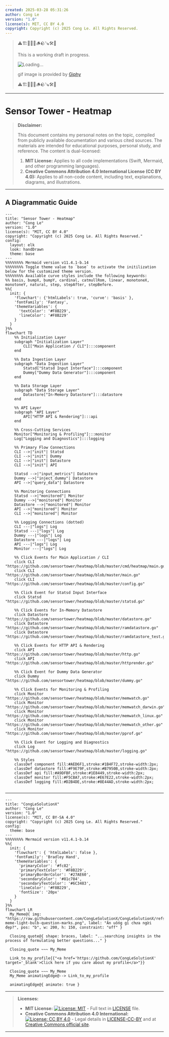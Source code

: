 ```yaml
---
created: 2025-03-28 05:31:26
author: Cong Le
version: "1.0"
license(s): MIT, CC BY 4.0
copyright: Copyright (c) 2025 Cong Le. All Rights Reserved.
---
```



> ⚠️🏗️🚧🦺🧱🪵🪨🪚🛠️👷
> 
> This is a working draft in progress.
> 
> ![Loading...](https://media0.giphy.com/media/v1.Y2lkPTc5MGI3NjExajExNGtobXQzY3QyMHFrdnQ0Z29qeWpzb2t3bHZmaHN5MTlwOXdkMSZlcD12MV9pbnRlcm5hbF9naWZfYnlfaWQmY3Q9Zw/ZLbIkCTHPxt7B1CnvG/giphy.gif)
> 
> gif image is provided by [Giphy](https://giphy.com)
> 
> ⚠️🏗️🚧🦺🧱🪵🪨🪚🛠️👷

----


# Sensor Tower - Heatmap
> **Disclaimer:**
>
> This document contains my personal notes on the topic,
> compiled from publicly available documentation and various cited sources.
> The materials are intended for educational purposes, personal study, and reference.
> The content is dual-licensed:
> 1. **MIT License:** Applies to all code implementations (Swift, Mermaid, and other programming languages).
> 2. **Creative Commons Attribution 4.0 International License (CC BY 4.0):** Applies to all non-code content, including text, explanations, diagrams, and illustrations.
---


## A Diagrammatic Guide 


```mermaid
---
title: "Sensor Tower - Heatmap"
author: "Cong Le"
version: "1.0"
license(s): "MIT, CC BY 4.0"
copyright: "Copyright (c) 2025 Cong Le. All Rights Reserved."
config:
  layout: elk
  look: handDrawn
  theme: base
---
%%%%%%%% Mermaid version v11.4.1-b.14
%%%%%%%% Toggle theme value to `base` to activate the initilization below for the customized theme version.
%%%%%%%% Available curve styles include the following keywords:
%% basis, bumpX, bumpY, cardinal, catmullRom, linear, monotoneX, monotoneY, natural, step, stepAfter, stepBefore.
%%{
  init: {
    'flowchart': {'htmlLabels': true, 'curve': 'basis' },
    'fontFamily': 'Fantasy',
    'themeVariables': {
      'textColor': '#F8B229',
      'lineColor': '#F8B229'
    }
  }
}%%
flowchart TD
    %% Initialization Layer
    subgraph "Initialization Layer"
        CLI["Main Application / CLI"]:::component
    end

    %% Data Ingestion Layer
    subgraph "Data Ingestion Layer"
        Statsd["Statsd Input Interface"]:::component
        Dummy["Dummy Data Generator"]:::component
    end

    %% Data Storage Layer
    subgraph "Data Storage Layer"
        Datastore["In-Memory Datastore"]:::datastore
    end

    %% API Layer
    subgraph "API Layer"
        API["HTTP API & Rendering"]:::api
    end

    %% Cross-Cutting Services
    Monitor["Monitoring & Profiling"]:::monitor
    Log["Logging and Diagnostics"]:::logging

    %% Primary Flow Connections
    CLI -->|"init"| Statsd
    CLI -->|"init"| Dummy
    CLI -->|"init"| Datastore
    CLI -->|"init"| API

    Statsd -->|"input_metrics"| Datastore
    Dummy -->|"inject_dummy"| Datastore
    API -->|"query_data"| Datastore

    %% Monitoring Connections
    Statsd -->|"monitored"| Monitor
    Dummy -->|"monitored"| Monitor
    Datastore -->|"monitored"| Monitor
    API -->|"monitored"| Monitor
    CLI -->|"monitored"| Monitor

    %% Logging Connections (dotted)
    CLI ---|"logs"| Log
    Statsd ---|"logs"| Log
    Dummy ---|"logs"| Log
    Datastore ---|"logs"| Log
    API ---|"logs"| Log
    Monitor ---|"logs"| Log

    %% Click Events for Main Application / CLI
    click CLI "https://github.com/sensortower/heatmap/blob/master/cmd/heatmap/main.go"
    click CLI "https://github.com/sensortower/heatmap/blob/master/main.go"
    click CLI "https://github.com/sensortower/heatmap/blob/master/config.go"

    %% Click Event for Statsd Input Interface
    click Statsd "https://github.com/sensortower/heatmap/blob/master/statsd.go"

    %% Click Events for In-Memory Datastore
    click Datastore "https://github.com/sensortower/heatmap/blob/master/datastore.go"
    click Datastore "https://github.com/sensortower/heatmap/blob/master/ramdatastore.go"
    click Datastore "https://github.com/sensortower/heatmap/blob/master/ramdatastore_test.go"

    %% Click Events for HTTP API & Rendering
    click API "https://github.com/sensortower/heatmap/blob/master/http.go"
    click API "https://github.com/sensortower/heatmap/blob/master/httprender.go"

    %% Click Event for Dummy Data Generator
    click Dummy "https://github.com/sensortower/heatmap/blob/master/dummy.go"

    %% Click Events for Monitoring & Profiling
    click Monitor "https://github.com/sensortower/heatmap/blob/master/memwatch.go"
    click Monitor "https://github.com/sensortower/heatmap/blob/master/memwatch_darwin.go"
    click Monitor "https://github.com/sensortower/heatmap/blob/master/memwatch_linux.go"
    click Monitor "https://github.com/sensortower/heatmap/blob/master/memwatch_other.go"
    click Monitor "https://github.com/sensortower/heatmap/blob/master/pprof.go"

    %% Click Event for Logging and Diagnostics
    click Log "https://github.com/sensortower/heatmap/blob/master/logging.go"

    %% Styles
    classDef component fill:#AED6F1,stroke:#1B4F72,stroke-width:2px;
    classDef datastore fill:#F9E79F,stroke:#B7950B,stroke-width:2px;
    classDef api fill:#A9DFBF,stroke:#1E8449,stroke-width:2px;
    classDef monitor fill:#F5CBA7,stroke:#E67E22,stroke-width:2px;
    classDef logging fill:#D2B4DE,stroke:#8E44AD,stroke-width:2px;


```





---

<!-- 
```mermaid
%% Current Mermaid version
info
```  -->


```mermaid
---
title: "CongLeSolutionX"
author: "Cong Le"
version: "1.0"
license(s): "MIT, CC BY-SA 4.0"
copyright: "Copyright (c) 2025 Cong Le. All Rights Reserved."
config:
  theme: base
---
%%%%%%%% Mermaid version v11.4.1-b.14
%%{
  init: {
    'flowchart': { 'htmlLabels': false },
    'fontFamily': 'Bradley Hand',
    'themeVariables': {
      'primaryColor': '#fc82',
      'primaryTextColor': '#F8B229',
      'primaryBorderColor': '#27AE60',
      'secondaryColor': '#81c784',
      'secondaryTextColor': '#6C3483',
      'lineColor': '#F8B229',
      'fontSize': '20px'
    }
  }
}%%
flowchart LR
  My_Meme@{ img: "https://raw.githubusercontent.com/CongLeSolutionX/CongLeSolutionX/refs/heads/main/assets/images/My-meme-light-bulb-question-marks.png", label: "Ăn uống gì chưa ngừi đẹp?", pos: "b", w: 200, h: 150, constraint: "off" }

  Closing_quote@{ shape: braces, label: "...searching insights in the process of formulating better questions..." }

  Closing_quote ~~~ My_Meme
    
  Link_to_my_profile{{"<a href='https://github.com/CongLeSolutionX' target='_blank'>Click here if you care about my profile</a>"}}

  Closing_quote ~~~ My_Meme
  My_Meme animatingEdge@--> Link_to_my_profile
  
  animatingEdge@{ animate: true }

```

---
> **Licenses:**
>
> - **MIT License:**  [![License: MIT](https://img.shields.io/badge/License-MIT-yellow.svg)](LICENSE) - Full text in [LICENSE](LICENSE) file.
> - **Creative Commons Attribution 4.0 International:** [![License: CC BY 4.0](https://licensebuttons.net/l/by/4.0/88x31.png)](LICENSE-CC-BY) - Legal details in [LICENSE-CC-BY](LICENSE-CC-BY) and at [Creative Commons official site](http://creativecommons.org/licenses/by/4.0/).
> 
---
